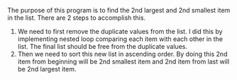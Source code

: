 The purpose of this program is to find the 2nd largest and 2nd smallest item in the list.
There are 2 steps to accomplish this.
1) We need to first remove the duplicate values from the list. I did this by implementing nested loop comparing each item with each other in the list. The final list should be free from the duplicate values.
2) Then we need to sort this new list in ascending order. By doing this 2nd item from beginning will be 2nd smallest item and 2nd item from last will be 2nd largest item.

